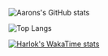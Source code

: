 ![Aarons's GitHub stats](https://github-readme-stats.vercel.app/api?username=Aaron-Ochieng&theme=dark&show_icons=true)

![Top Langs](https://github-readme-stats.vercel.app/api/top-langs/?username=Aaron-Ochieng&layout=donut-vertical)


[![Harlok's WakaTime stats](https://github-readme-stats.vercel.app/api/wakatime?username=Aaron_Ochieng&layout=compact)](https://github.com/anuraghazra/github-readme-stats)
